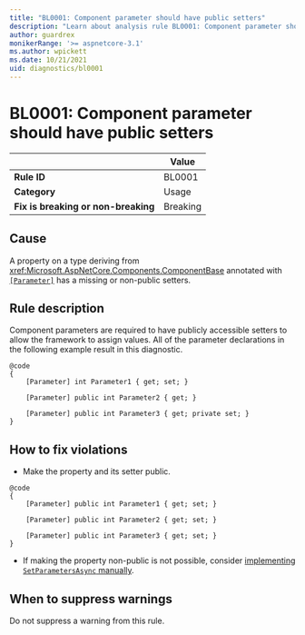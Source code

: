 ```yaml
---
title: "BL0001: Component parameter should have public setters"
description: "Learn about analysis rule BL0001: Component parameter should have public setters"
author: guardrex
monikerRange: '>= aspnetcore-3.1'
ms.author: wpickett
ms.date: 10/21/2021
uid: diagnostics/bl0001
---
```

# BL0001: Component parameter should have public setters

|                                     | Value    |
| -                                   | -        |
| **Rule ID**                         | BL0001   |
| **Category**                        | Usage    |
| **Fix is breaking or non-breaking** | Breaking |

## Cause

A property on a type deriving from <xref:Microsoft.AspNetCore.Components.ComponentBase> annotated with [`[Parameter]`](xref:Microsoft.AspNetCore.Components.ParameterAttribute) has a missing or non-public setters.

## Rule description

Component parameters are required to have publicly accessible setters to allow the framework to assign values. All of the parameter declarations in the following example result in this diagnostic.


```razor
@code
{
    [Parameter] int Parameter1 { get; set; }

    [Parameter] public int Parameter2 { get; }

    [Parameter] public int Parameter3 { get; private set; }
}
```

## How to fix violations

* Make the property and its setter public.

```razor
@code
{
    [Parameter] public int Parameter1 { get; set; }

    [Parameter] public int Parameter2 { get; set; }

    [Parameter] public int Parameter3 { get; set; }
}
```

* If making the property non-public is not possible, consider [implementing `SetParametersAsync` manually](xref:blazor/performance/rendering#implement-setparametersasync-manually).

## When to suppress warnings

Do not suppress a warning from this rule.
